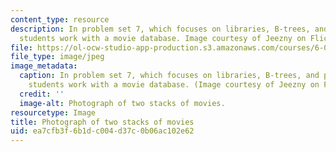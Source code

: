 ```yaml
---
content_type: resource
description: In problem set 7, which focuses on libraries, B-trees, and priority queues,
  students work with a movie database. Image courtesy of Jeezny on Flickr.
file: https://ol-ocw-studio-app-production.s3.amazonaws.com/courses/6-087-practical-programming-in-c-january-iap-2010/ea7cfb3f6b1dc004d37c0b06ac102e62_6-087iap10.jpg
file_type: image/jpeg
image_metadata:
  caption: In problem set 7, which focuses on libraries, B-trees, and priority queues,
    students work with a movie database. (Image courtesy of Jeezny on Flickr.)
  credit: ''
  image-alt: Photograph of two stacks of movies.
resourcetype: Image
title: Photograph of two stacks of movies
uid: ea7cfb3f-6b1d-c004-d37c-0b06ac102e62
---
```

